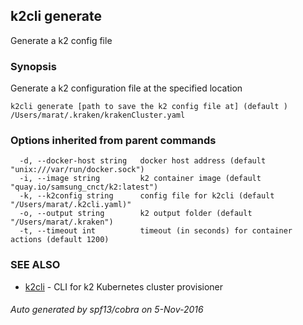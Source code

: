 ## k2cli generate

Generate a k2 config file

### Synopsis


Generate a k2 configuration file at the specified location

```
k2cli generate [path to save the k2 config file at] (default ) /Users/marat/.kraken/krakenCluster.yaml
```

### Options inherited from parent commands

```
  -d, --docker-host string   docker host address (default "unix:///var/run/docker.sock")
  -i, --image string         k2 container image (default "quay.io/samsung_cnct/k2:latest")
  -k, --k2config string      config file for k2cli (default "/Users/marat/.k2cli.yaml)"
  -o, --output string        k2 output folder (default "/Users/marat/.kraken")
  -t, --timeout int          timeout (in seconds) for container actions (default 1200)
```

### SEE ALSO
* [k2cli](k2cli.md)	 - CLI for k2 Kubernetes cluster provisioner

###### Auto generated by spf13/cobra on 5-Nov-2016
